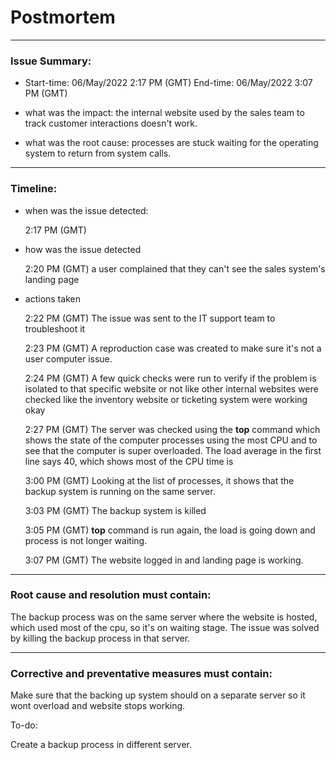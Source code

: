 # Postmortem
----------------------------------
### Issue Summary:
* Start-time:
06/May/2022 2:17 PM (GMT) End-time: 06/May/2022 3:07 PM (GMT)

* what was the impact:
the internal website used by the sales team to track customer interactions doesn't work.

* what was the root cause:
processes are stuck waiting for the operating system to return from system calls.

-----------------------------------
### Timeline:
* when was the issue detected:

	2:17 PM (GMT)

* how was the issue detected


	2:20 PM (GMT) a user complained that they can't see the sales system's landing page

* actions taken

	2:22 PM (GMT) The issue was sent to the IT support team to troubleshoot it

	2:23 PM (GMT) A reproduction case was created to make sure it's not a user computer issue.

	2:24 PM (GMT) A few quick checks were run to verify if the problem is isolated to that specific website or not like other internal websites were checked like the inventory website or ticketing system were working okay

	2:27 PM (GMT) The server was checked using the **top** command which shows the state of the computer processes using the most CPU and to see that the computer is super overloaded.  The load average in the first line says 40, which shows most of the CPU time is

	3:00 PM (GMT) Looking at the list of processes, it shows that the backup system is running on the same server.

	3:03 PM (GMT) The backup system is killed

	3:05 PM (GMT) **top** command is run again, the load is going down and process is not longer waiting.

	3:07 PM (GMT) The website logged in and landing page is working.
-----------------------------------------------

### Root cause and resolution must contain:
The backup process was on the same server where the website is hosted, which used most of the cpu, so it's on waiting stage.
The issue was solved by killing the backup process in that server.

-----------------------------------------------

### Corrective and preventative measures must contain:

Make sure that the backing up system should on a separate server so it wont overload and website stops working.

To-do:

 Create a backup process in different server.
